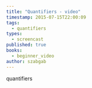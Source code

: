 ```yaml
---
title: "Quantifiers - video"
timestamp: 2015-07-15T22:00:09
tags:
  - quantifiers
types:
  - screencast
published: true
books:
  - beginner_video
author: szabgab
---
```



quantifiers


<slidecast file="beginner-perl/quantifiers" youtube="kMDnPJ9xaXI" />
